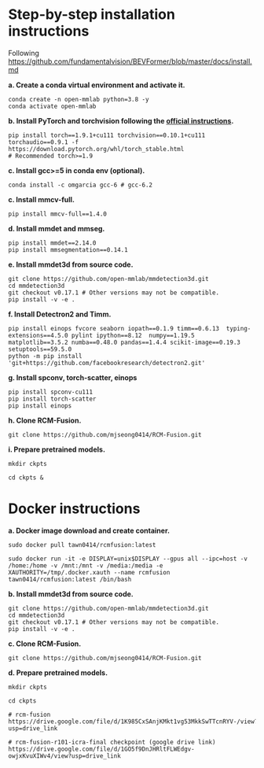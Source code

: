 # Step-by-step installation instructions

Following https://github.com/fundamentalvision/BEVFormer/blob/master/docs/install.md



**a. Create a conda virtual environment and activate it.**
```shell
conda create -n open-mmlab python=3.8 -y
conda activate open-mmlab
```

**b. Install PyTorch and torchvision following the [official instructions](https://pytorch.org/).**
```shell
pip install torch==1.9.1+cu111 torchvision==0.10.1+cu111 torchaudio==0.9.1 -f https://download.pytorch.org/whl/torch_stable.html
# Recommended torch>=1.9

```

**c. Install gcc>=5 in conda env (optional).**
```shell
conda install -c omgarcia gcc-6 # gcc-6.2
```

**c. Install mmcv-full.**
```shell
pip install mmcv-full==1.4.0
```

**d. Install mmdet and mmseg.**
```shell
pip install mmdet==2.14.0
pip install mmsegmentation==0.14.1
```

**e. Install mmdet3d from source code.**
```shell
git clone https://github.com/open-mmlab/mmdetection3d.git
cd mmdetection3d
git checkout v0.17.1 # Other versions may not be compatible.
pip install -v -e .
```

**f. Install Detectron2 and Timm.**
```shell
pip install einops fvcore seaborn iopath==0.1.9 timm==0.6.13  typing-extensions==4.5.0 pylint ipython==8.12  numpy==1.19.5 matplotlib==3.5.2 numba==0.48.0 pandas==1.4.4 scikit-image==0.19.3 setuptools==59.5.0
python -m pip install 'git+https://github.com/facebookresearch/detectron2.git'
```

**g. Install spconv, torch-scatter, einops**
```shell
pip install spconv-cu111
pip install torch-scatter
pip install einops
```

**h. Clone RCM-Fusion.**
```
git clone https://github.com/mjseong0414/RCM-Fusion.git
```

**i. Prepare pretrained models.**
```
mkdir ckpts

cd ckpts &
```


# Docker instructions

**a. Docker image download and create container.**
```
sudo docker pull tawn0414/rcmfusion:latest

sudo docker run -it -e DISPLAY=unix$DISPLAY --gpus all --ipc=host -v /home:/home -v /mnt:/mnt -v /media:/media -e XAUTHORITY=/tmp/.docker.xauth --name rcmfusion tawn0414/rcmfusion:latest /bin/bash
```

**b. Install mmdet3d from source code.**
```shell
git clone https://github.com/open-mmlab/mmdetection3d.git
cd mmdetection3d
git checkout v0.17.1 # Other versions may not be compatible.
pip install -v -e .
```

**c. Clone RCM-Fusion.**
```
git clone https://github.com/mjseong0414/RCM-Fusion.git
```

**d. Prepare pretrained models.**
```
mkdir ckpts

cd ckpts

# rcm-fusion
https://drive.google.com/file/d/1K985CxSAnjKMkt1vg53MkkSwTTcnRYV-/view?usp=drive_link

# rcm-fusion-r101-icra-final checkpoint (google drive link)
https://drive.google.com/file/d/1GO5f9DnJHRltFLWEdgv-owjxKvuXIWv4/view?usp=drive_link

```